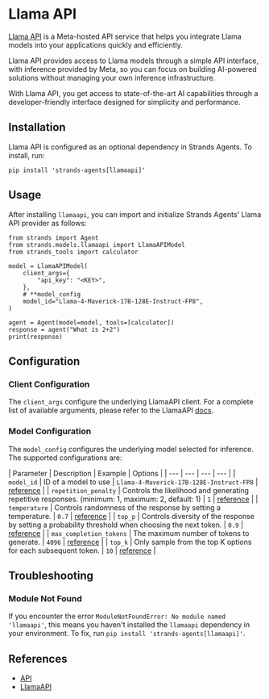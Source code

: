 # Llama API

[Llama API](https://llama.developer.meta.com?utm_source=partner-strandsagent&utm_medium=website) is a Meta-hosted API service that helps you integrate Llama models into your applications quickly and efficiently.

Llama API provides access to Llama models through a simple API interface, with inference provided by Meta, so you can focus on building AI-powered solutions without managing your own inference infrastructure.

With Llama API, you get access to state-of-the-art AI capabilities through a developer-friendly interface designed for simplicity and performance.

## Installation

Llama API is configured as an optional dependency in Strands Agents. To install, run:

```
pip install 'strands-agents[llamaapi]'

```

## Usage

After installing `llamaapi`, you can import and initialize Strands Agents' Llama API provider as follows:

```
from strands import Agent
from strands.models.llamaapi import LlamaAPIModel
from strands_tools import calculator

model = LlamaAPIModel(
    client_args={
        "api_key": "<KEY>",
    },
    # **model_config
    model_id="Llama-4-Maverick-17B-128E-Instruct-FP8",
)

agent = Agent(model=model, tools=[calculator])
response = agent("What is 2+2")
print(response)

```

## Configuration

### Client Configuration

The `client_args` configure the underlying LlamaAPI client. For a complete list of available arguments, please refer to the LlamaAPI [docs](https://llama.developer.meta.com/docs/).

### Model Configuration

The `model_config` configures the underlying model selected for inference. The supported configurations are:

| Parameter | Description | Example | Options | | --- | --- | --- | --- | | `model_id` | ID of a model to use | `Llama-4-Maverick-17B-128E-Instruct-FP8` | [reference](https://llama.developer.meta.com/docs/) | | `repetition_penalty` | Controls the likelihood and generating repetitive responses. (minimum: 1, maximum: 2, default: 1) | `1` | [reference](https://llama.developer.meta.com/docs/api/chat) | | `temperature` | Controls randomness of the response by setting a temperature. | `0.7` | [reference](https://llama.developer.meta.com/docs/api/chat) | | `top_p` | Controls diversity of the response by setting a probability threshold when choosing the next token. | `0.9` | [reference](https://llama.developer.meta.com/docs/api/chat) | | `max_completion_tokens` | The maximum number of tokens to generate. | `4096` | [reference](https://llama.developer.meta.com/docs/api/chat) | | `top_k` | Only sample from the top K options for each subsequent token. | `10` | [reference](https://llama.developer.meta.com/docs/api/chat) |

## Troubleshooting

### Module Not Found

If you encounter the error `ModuleNotFoundError: No module named 'llamaapi'`, this means you haven't installed the `llamaapi` dependency in your environment. To fix, run `pip install 'strands-agents[llamaapi]'`.

## References

- [API](../../../../api-reference/models/)
- [LlamaAPI](https://llama.developer.meta.com/docs/)
